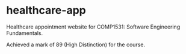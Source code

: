 # healthcare-app
Healthcare appointment website for COMP1531: Software Engineering Fundamentals.

Achieved a mark of 89 (High Distinction) for the course.
